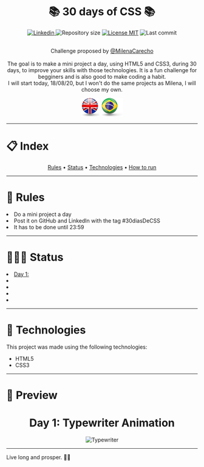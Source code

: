 <h1 align="center">📚 30 days of CSS 📚</h1>

<div align="center">
    <a href="https://www.linkedin.com/in/thais-quintela/">
        <img src="https://img.shields.io/static/v1?label=%20&message=Thais%20Quintela&color=brightgreen&style=plastic&logo=LinkedIn" alt="Linkedin"/>
    </a>  
    <a><img src="https://img.shields.io/github/repo-size/ThaisQuintela/30daysofCSS?color=brightgreen&style=plastic" alt="Repository size" /></a>  
    <a href="https://github.com/ThaisQuintela/30daysofCSS/LICENSE.txt"><img src="https://img.shields.io/github/license/ThaisQuintela/NLW-Proffy?color=brightgreen&style=plastic" alt="License MIT" /></a>  
    <a><img src="https://img.shields.io/github/last-commit/ThaisQuintela/30daysofCSS?style=plastic" alt="Last commit" /></a><br><br>
</div>

<p align="center">Challenge proposed by <a href="https://github.com/MilenaCarecho/30diasDeCSS">@MilenaCarecho</a><br><br>The goal is to make a mini project a day, using HTML5 and CSS3, during 30 days, to improve your skills with those technologies. It is a fun challenge for begginers and is also good to make coding a habit.<br> I will start today, 18/08/20, but I won't do the same projects as Milena, I will choose my own. </p>

<p align="center">
    <a href="README.md"><img src="/.github/england flag.png" alt="English" height="50" /></a>
    <a href="README-pt.md"><img src="/.github/brazil flag.png" alt="Português" height="50" /></a>
</p>

---

<h1>📋 Index</h1>
<div align="center">
    <a href="#rules">Rules</a> • 
    <a href="#status">Status</a> • 
    <a href="#technologies">Technologies</a> • 
    <a href="#run">How to run</a>
</div>

---

<div>
    <h1>📜 Rules</h1>
        <lu>
            <li>Do a mini project a day</li>
            <li>Post it on GitHub and LinkedIn with the tag #30diasDeCSS</li>
            <li>It has to be done until 23:59</li>
        </lu>
</div>


---

<div id="status">
    <h1>👩🏻‍💻 Status</h1>
    <lu>
        <a href=""><li>Day 1: </li></a>
        <a href=""><li> </li></a>
        <a href=""><li> </li></a>
        <a href=""><li> </li></a>
        <a href=""><li> </li></a>
    </lu>
</div>

---

<div id="technologies">
    <h1>🚀 Technologies</h1>
    <p>This project was made using the following technologies:</p>
    <ul>
        <li>HTML5</li>
        <li>CSS3</li>
    </ul>
</div>

---

<div id="projects">
    <h1>🤔 Preview</h1>
    <div id="day1" align="center">
    <h1>Day 1: Typewriter Animation</h1>
    
![Typewriter](https://user-images.githubusercontent.com/69700012/90462000-3680e580-e0de-11ea-8d3a-06a0dadde5e2.gif)
    </div>
</div>

---

<p>Live long and prosper. 🖖🏻</p>
